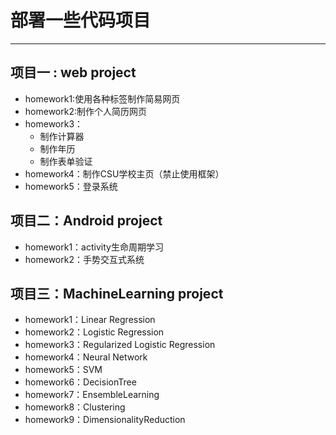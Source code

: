 # 部署一些代码项目
---
## 项目一 : web project

- homework1:使用各种标签制作简易网页
- homework2:制作个人简历网页
- homework3：
  - 制作计算器
  - 制作年历
  - 制作表单验证
- homework4：制作CSU学校主页（禁止使用框架）
- homework5：登录系统



## 项目二：Android project

- homework1：activity生命周期学习
- homework2：手势交互式系统



## 项目三：MachineLearning project

- homework1：Linear Regression
- homework2：Logistic Regression
- homework3：Regularized Logistic Regression
- homework4：Neural Network
- homework5：SVM
- homework6：DecisionTree
- homework7：EnsembleLearning
- homework8：Clustering
- homework9：DimensionalityReduction

